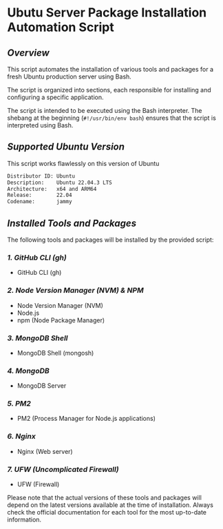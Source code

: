 # Ubutu Server Package Installation Automation Script

## _Overview_
This script automates the installation of various tools and packages for a fresh Ubuntu production server using Bash. 

The script is organized into sections, each responsible for installing and configuring a specific application.

The script is intended to be executed using the Bash interpreter. The shebang at the beginning (`#!/usr/bin/env bash`) ensures that the script is interpreted using Bash.

## _Supported Ubuntu Version_
This script works flawlessly on this version of Ubuntu
```bash
Distributor ID: Ubuntu
Description:    Ubuntu 22.04.3 LTS
Architecture:   x64 and ARM64
Release:        22.04
Codename:       jammy
```

## _Installed Tools and Packages_

The following tools and packages will be installed by the provided script:

### _1. GitHub CLI (gh)_
- GitHub CLI (gh)

### _2. Node Version Manager (NVM) & NPM_
- Node Version Manager (NVM)
- Node.js
- npm (Node Package Manager)

### _3. MongoDB Shell_
- MongoDB Shell (mongosh)

### _4. MongoDB_
- MongoDB Server

### _5. PM2_
- PM2 (Process Manager for Node.js applications)

### _6. Nginx_
- Nginx (Web server)

### _7. UFW (Uncomplicated Firewall)_
- UFW (Firewall)

Please note that the actual versions of these tools and packages will depend on the latest versions available at the time of installation. Always check the official documentation for each tool for the most up-to-date information.